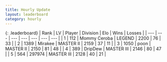 ```yaml
---
title: Hourly Update
layout: leaderboard
category: hourly
---
```


{: .leaderboard}
| Rank | LV | Player | Division | Elo | Wins | Losses |
| --- | --- | --- | --- | --- | --- | --- |
| <span data-change="0">1</span> | 112 | <span title="ID: 748055">Mommy Ceroba</span> | LEGEND | <span data-change="0">2200</span> | <span data-change="0">76</span> | <span data-change="0">33</span> |
| <span data-change="0">2</span> | 1389 | <span title="ID: 416373">Mirakee</span> | MASTER II | <span data-change="0">2159</span> | <span data-change="0">37</span> | <span data-change="0">11</span> |
| <span data-change="0">3</span> | 1050 | <span title="ID: 540690">poon</span> | MASTER II | <span data-change="0">2150</span> | <span data-change="0">81</span> | <span data-change="0">48</span> |
| <span data-change="0">4</span> | 389 | <span title="ID: 649454">DripDew</span> | MASTER III | <span data-change="0">2146</span> | <span data-change="0">80</span> | <span data-change="0">47</span> |
| <span data-change="0">5</span> | 564 | <span title="ID: 544038">297974</span> | MASTER III | <span data-change="0">2128</span> | <span data-change="0">40</span> | <span data-change="0">21</span> |
